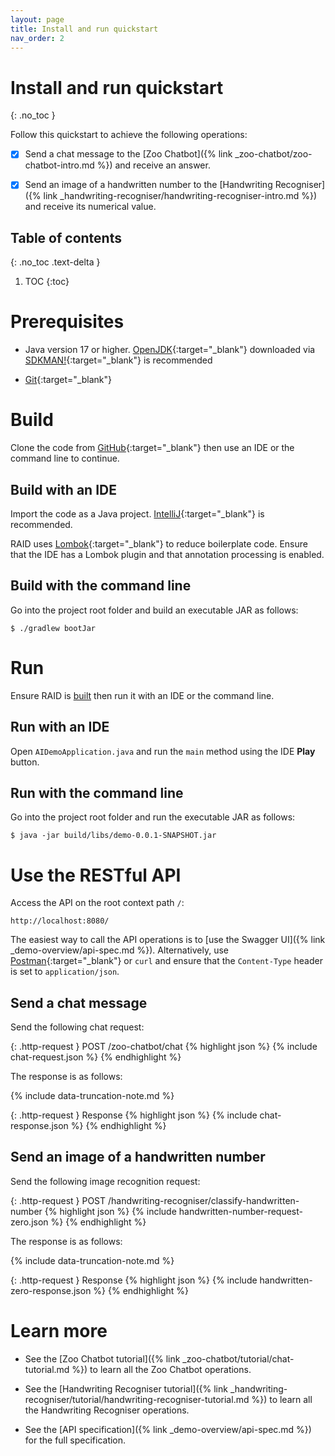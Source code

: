 ```yaml
---
layout: page
title: Install and run quickstart
nav_order: 2
---
```


# Install and run quickstart
{: .no_toc }

Follow this quickstart to achieve the following operations:

* [x] Send a chat message to the [Zoo Chatbot]({% link _zoo-chatbot/zoo-chatbot-intro.md %}) and receive an answer.

* [x] Send an image of a handwritten number to the
[Handwriting Recogniser]({% link _handwriting-recogniser/handwriting-recogniser-intro.md %}) and receive its 
numerical value.

## Table of contents
{: .no_toc .text-delta }

1. TOC
{:toc}

# Prerequisites

* Java version 17 or higher. [OpenJDK](https://openjdk.org){:target="_blank"} downloaded via
[SDKMAN!](https://sdkman.io){:target="_blank"} is recommended

* [Git](https://git-scm.com/downloads){:target="_blank"}

# Build

Clone the code from [GitHub](https://github.com/jon-hatfield-tech-writing/ai-demo){:target="_blank"}
then use an IDE or the command line to continue.

## Build with an IDE

Import the code as a Java project. [IntelliJ](https://www.jetbrains.com/idea/){:target="_blank"} is recommended.

RAID uses [Lombok](https://projectlombok.org){:target="_blank"} to reduce boilerplate code. Ensure that the IDE has a 
Lombok plugin and that annotation processing is enabled.

## Build with the command line

Go into the project root folder and build an executable JAR as follows:

    $ ./gradlew bootJar

# Run

Ensure RAID is [built](#build) then run it with an IDE or the command line.

## Run with an IDE

Open `AIDemoApplication.java` and run the `main` method using the IDE **Play** button.

## Run with the command line

Go into the project root folder and run the executable JAR as follows:

    $ java -jar build/libs/demo-0.0.1-SNAPSHOT.jar

# Use the RESTful API

Access the API on the root context path `/`:

    http://localhost:8080/

The easiest way to call the API operations is to [use the Swagger UI]({% link _demo-overview/api-spec.md %}). 
Alternatively, use [Postman](https://www.postman.com){:target="_blank"} or `curl` and ensure that the `Content-Type` 
header is set to `application/json`.

## Send a chat message

Send the following chat request:

{: .http-request }
POST /zoo-chatbot/chat
{% highlight json %}
{% include chat-request.json %}
{% endhighlight %}

The response is as follows:

{% include data-truncation-note.md %}

{: .http-request }
Response
{% highlight json %}
{% include chat-response.json %}
{% endhighlight %}

## Send an image of a handwritten number

Send the following image recognition request:

{: .http-request }
POST /handwriting-recogniser/classify-handwritten-number
{% highlight json %}
{% include handwritten-number-request-zero.json %}
{% endhighlight %}

The response is as follows:

{% include data-truncation-note.md %}

{: .http-request }
Response
{% highlight json %}
{% include handwritten-zero-response.json %}
{% endhighlight %}

# Learn more

* See the [Zoo Chatbot tutorial]({% link _zoo-chatbot/tutorial/chat-tutorial.md %})
to learn all the Zoo Chatbot operations.

* See the [Handwriting Recogniser tutorial]({% link _handwriting-recogniser/tutorial/handwriting-recogniser-tutorial.md %})
to learn all the Handwriting Recogniser operations.

* See the [API specification]({% link _demo-overview/api-spec.md %}) for the full specification.
